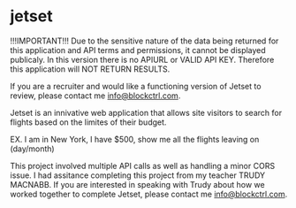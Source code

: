 # jetset


!!!IMPORTANT!!!
Due to the sensitive nature of the data being returned for this application and API terms and permissions, it cannot be displayed publicaly.  In this version there is no APIURL or VALID API KEY. Therefore this application will NOT RETURN RESULTS.

If you are a recruiter and would like a functioning version of Jetset to review, please contact me info@blockctrl.com.

Jetset is an innivative web application that allows site visitors to search for flights based on the limites of their budget.

EX. I am in New York, I have $500, show me all the flights leaving on (day/month)

This project involved multiple API calls as well as handling a minor CORS issue.  I had assitance completing this project from my teacher TRUDY MACNABB. If you are interested in speaking with Trudy about how we worked together to complete Jetset, please contact me info@blockctrl.com.


